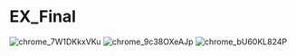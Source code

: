 # EX_Final
![chrome_7W1DKkxVKu](https://github.com/he1ox/EX_Final/assets/68780219/94d7836b-5f3f-4f9c-93d2-04790b8fc3b9)
![chrome_9c38OXeAJp](https://github.com/he1ox/EX_Final/assets/68780219/d782572d-f3f8-4255-a0b1-e90164e1cb82)
![chrome_bU60KL824P](https://github.com/he1ox/EX_Final/assets/68780219/5d1ae172-8fdf-47fd-bd85-26e2fb061a58)
